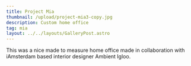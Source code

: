 ```yaml
---
title: Project Mia
thumbnail: /upload/project-mia3-copy.jpg
description: Custom home office
tag: mia
layout: ../../layouts/GalleryPost.astro
---
```

This was a nice made to measure home office made in collaboration with iAmsterdam based interior designer Ambient Igloo.
